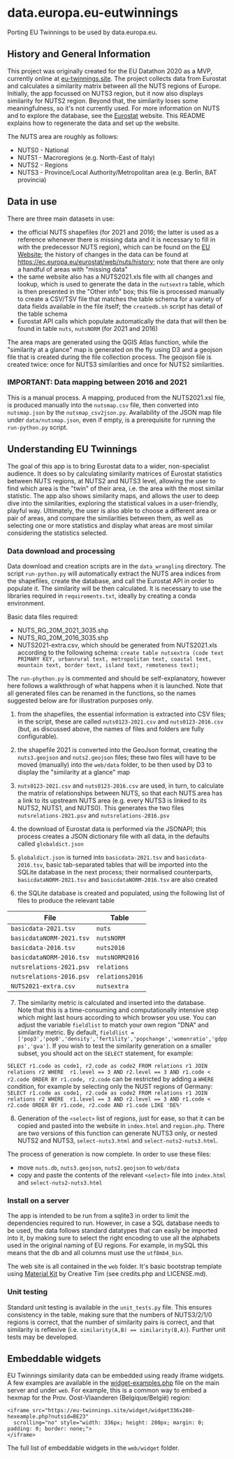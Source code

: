 # data.europa.eu-eutwinnings
Porting EU Twinnings to be used by data.europa.eu.  

## History and General Information
This project was originally created for the EU Datathon 2020 as a MVP, currently online at [eu-twinnings.site](http://eu-twinnings.site). The project collects data from Eurostat and calculates a similarity matrix between all the NUTS regions of Europe. Initially, the app focussed on NUTS3 region, but it now also displays similarity for NUTS2 region. Beyond that, the similarity loses some meaningfulness, so it's not currently used. For more information on NUTS and to explore the database, see the [Eurostat](https://ec.europa.eu/eurostat/data/database) website. This README explains how to regenerate the data and set up the website.

The NUTS area are roughly as follows:

- NUTS0 - National
- NUTS1 - Macroregions (e.g. North-East of Italy)
- NUTS2 - Regions
- NUTS3 - Province/Local Authority/Metropolitan area (e.g. Berlin, BAT provincia)

## Data in use
There are three main datasets in use:
- the official NUTS shapefiles (for 2021 and 2016; the latter is used as a reference whenever there is missing data and it is necessary to fill in with the predecessor NUTS region), which can be found on the [EU Website](https://ec.europa.eu/eurostat/web/gisco/geodata/reference-data/administrative-units-statistical-units/nuts); the history of changes in the data can be found at https://ec.europa.eu/eurostat/web/nuts/history; note that there are only a handful of areas with "missing data"
- the same website also has a NUTS2021.xls file with all changes and lookup, which is used to generate the data in the `nutsextra` table, which is then presented in the "Other info" box; this file is processed manually to create a CSV/TSV file that matches the table schema for a variety of data fields available in the file itself; the `createdb.sh` script has detail of the table schema
- Eurostat API calls which populate automatically the data that will then be found in table `nuts`, `nutsNORM` (for 2021 and 2016)

The area maps are generated using the QGIS Atlas function, while the "similarity at a glance" map is generated on the fly using D3 and a geojson file that is created during the file collection process. The geojson file is created twice: once for NUTS3 similarities and once for NUTS2 similarities.

### IMPORTANT: Data mapping between 2016 and 2021
This is a manual process. A mapping, produced from the NUTS2021.xsl file, is produced manually into the `nutsmap.csv` file, then converted into `nutsmap.json` by the `nutsmap_csv2json.py`. Availability of the JSON map file under `data/nutsmap.json`, even if empty, is a prerequisite for running the `run-python.py` script.

## Understanding EU Twinnings
The goal of this app is to bring Eurostat data to a wider, non-specialist audience.
It does so by calculating similarity matrices of Eurostat statistics between NUTS regions, at NUTS2 and NUTS3 level, allowing the user to find which area is the "twin" of their area, i.e. the area with the most similar statistic. The app also shows similarity maps, and allows the user to deep dive into the similarities, exploring the statistical values in a user-friendly, playful way.
Ultimately, the user is also able to choose a different area or pair of areas, and compare the similarities between them, as well as selecting one or more statistics and display what areas are most similar considering the statistics selected.

### Data download and processing
Data download and creation scripts are in the `data_wrangling` directory. The script `run-python.py` will automatically extract the NUTS area indices from the shapefiles, create the database, and call the Eurostat API in order to populate it. The similarity will be then calculated. It is necessary to use the libraries required in `requirements.txt`, ideally by creating a conda environment.

Basic data files required:
- NUTS_RG_20M_2021_3035.shp
- NUTS_RG_20M_2016_3035.shp
- NUTS2021-extra.csv, which should be generated from NUTS2021.xls according to the following schema: `create table nutsextra (code text PRIMARY KEY, urbanrural text, metropolitan text, coastal text, mountain text, border text, island text, remoteness text);`

The `run-phython.py` is commented and should be self-explanatory, however here follows a walkthrough of what happens when it is launched. Note that all generated files can be renamed in the functions, so the names suggested below are for illustration purposes only.


1. from the shapefiles, the essential information is extracted into CSV files; in the script, these are called `nuts0123-2021.csv` and `nuts0123-2016.csv` (but, as discussed above, the names of files and folders are fully configurable).

2. the shapefile 2021 is converted into the GeoJson format, creating the `nuts3.geojson` and `nuts2.geojson` files; these two files will have to be moved (manually) into the `web/data` folder, to be then used by D3 to display the "similarity at a glance" map

3. `nuts0123-2021.csv` and `nuts0123-2016.csv` are used, in turn, to calculate the matrix of relationships between NUTS, so that each NUTS area has a link to its upstream NUTS area (e.g. every NUTS3 is linked to its NUTS2, NUTS1, and NUTS0). This generates the two files `nutsrelations-2021.psv` and `nutsrelations-2016.psv`

4. the download of Eurostat data is performed via the JSONAPI; this process creates a JSON dictionary file with all data, in the defaults called `globaldict.json`

5. `globaldict.json` is turned into `basicdata-2021.tsv` and `basicdata-2016.tsv`, basic tab-separated tables that will be imported into the SQLite database in the next process; their normalised counterparts, `basicdataNORM-2021.tsv` and `basicdataNORM-2016.tsv` are also created

6. the SQLite database is created and populated, using the following list of files to produce the relevant table

|       File               |       Table       |
| ------------------------ | ----------------- |
|    `basicdata-2021.tsv`  |       `nuts`      |  
| `basicdataNORM-2021.tsv` |     `nutsNORM`    |
|    `basicdata-2016.tsv`  |     `nuts2016`    |
| `basicdataNORM-2016.tsv` |   `nutsNORM2016`  |
| `nutsrelations-2021.psv` |     `relations`   |
| `nutsrelations-2016.psv` |   `relations2016` |
|    `NUTS2021-extra.csv`  |     `nutsextra`   |


7. The similarity metric is calculated and inserted into the database.  
Note that this is a time-consuming and computationally intensive step which might last hours according to which browser you use. You can adjust the variable `fieldlist` to match your own region "DNA" and similarity metric. By default, `fieldlist = ['pop3','pop0','density','fertility','popchange','womenratio','gdppps','gva']`. If you wish to test the similarity generation on a smaller subset, you should act on the `SELECT` statement, for example:

`SELECT r1.code as code1, r2.code as code2 FROM relations r1 JOIN relations r2 WHERE  r1.level == 3 AND r2.level == 3 AND r1.code < r2.code ORDER BY r1.code, r2.code`
can be restricted by adding a `WHERE` condition, for example by selecting only the NUST regions of Germany:
`SELECT r1.code as code1, r2.code as code2 FROM relations r1 JOIN relations r2 WHERE  r1.level == 3 AND r2.level == 3 AND r1.code < r2.code ORDER BY r1.code, r2.code AND r1.code LIKE 'DE%'`

8. Generation of the `<select>` list of regions, just for ease, so that it can be copied and pasted into the website in `index.html` and `region.php`. There are two versions of this function can generate NUTS3 only, or nested NUTS2 and NUTS3, `select-nuts3.html` and `select-nuts2-nuts3.html`.



The process of generation is now complete. In order to use these files:
- move `nuts.db`, `nuts3.geojson`, `nuts2.geojson` to `web/data`
- copy and paste the contents of the relevant `<select>` file into `index.html` and `select-nuts2-nuts3.html`

### Install on a server
The app is intended to be run from a sqlite3 in order to limit the dependencies required to run. However, in case a SQL database needs to be used, the data follows standard datatypes that can easily be imported into it, by making sure to select the right encoding to use all the alphabets used in the original naming of EU regions. For example, in mySQL this means that the db and all columns must use the `utf8mb4_bin`.

The web site is all contained in the `web` folder. It's basic bootstrap template using [Material Kit](https://www.creative-tim.com/product/material-kit) by Creative Tim (see credits.php and LICENSE.md).

### Unit testing
Standard unit testing is available in the `unit_tests.py` file. This ensures consistency in the table, making sure that the numbers of NUTS3/2/1/0 regions is correct, that the number of similarity pairs is correct, and that similarity is reflexive (i.e. `similarity(A,B) == similarity(B,A)`). Further unit tests may be developed.

## Embeddable widgets
EU Twinnings similarity data can be embedded using ready iframe widgets. A few examples are available in the [widget-examples.php](https://eu-twinnings.site/widget-examples.php) file on the main server and under `web`. For example, this is a common way to embed a hexmap for the Prov. Oost-Vlaanderen (Belgique/België) region:

```
<iframe src="https://eu-twinnings.site/widget/widget336x280-hexeample.php?nutsid=BE23"
  scrolling="no" style="width: 336px; height: 280px; margin: 0; padding: 0; border: none;">
</iframe>
```  

The full list of embeddable widgets in the `web/widget` folder.
